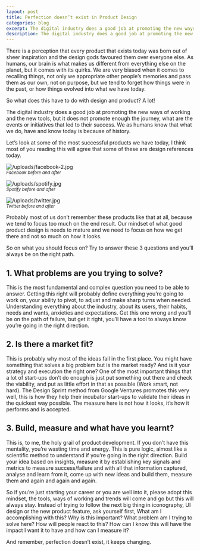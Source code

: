 ```yaml
---
layout: post
title: Perfection doesn’t exist in Product Design
categories: blog
excerpt: The digital industry does a good job at promoting the new ways of working and the new tools, but it does not promote enough the journey.
description: The digital industry does a good job at promoting the new ways of working and the new tools, but it does not promote enough the journey.
---
```

There is a perception that every product that exists today was born out of sheer inspiration and the design gods favoured them over everyone else. As humans, our brain is what makes us different from everything else on the planet, but it comes with its quirks. We are very biased when it comes to recalling things, not only we appropriate other people’s memories and pass them as our own, not on purpose, but we tend to forget how things were in the past, or how things evolved into what we have today.

So what does this have to do with design and product? A lot!

The digital industry does a good job at promoting the new ways of working and the new tools, but it does not promote enough the journey, what are the events or initiatives that led to their success. We as humans know that what we do, have and know today is because of history.

Let’s look at some of the most successful products we have today, I think most of you reading this will agree that some of these are design references today.

![/uploads/facebook-2.jpg](https://app.forestry.io/sites/02d0qhfgagdrqa/body-media//uploads/facebook-2.jpg "Facebook before and after")  
<small>_Facebook before and after_</small>

![/uploads/spotify.jpg](https://app.forestry.io/sites/02d0qhfgagdrqa/body-media//uploads/spotify.jpg "Spotify before and after")  
<small>_Spotify before and after_</small>

![/uploads/twitter.jpg](https://app.forestry.io/sites/02d0qhfgagdrqa/body-media//uploads/twitter.jpg "Twitter before and after")  
<small>_Twitter before and after_</small>

Probably most of us don’t remember these products like that at all, because we tend to focus too much on the end result. Our mindset of what good product design is needs to mature and we need to focus on how we get there and not so much on how it looks.

So on what you should focus on? Try to answer these 3 questions and you’ll always be on the right path.

## 1. What problems are you trying to solve?

This is the most fundamental and complex question you need to be able to answer. Getting this right will probably define everything you’re going to work on, your ability to pivot, to adjust and make sharp turns when needed. Understanding everything about the industry, about its users, their habits, needs and wants, anxieties and expectations. Get this one wrong and you’ll be on the path of failure, but get it right, you’ll have a tool to always know you’re going in the right direction.

## 2. Is there a market fit?

This is probably why most of the ideas fail in the first place. You might have something that solves a big problem but is the market ready? And is it your strategy and execution the right one? One of the most important things that a lot of start-ups don’t do enough is just put something out there and check the viability, and put as little effort in that as possible (Work smart, not hard). The Design Sprint method from Google Ventures promotes this very well, this is how they help their incubator start-ups to validate their ideas in the quickest way possible. The measure here is not how it looks, it’s how it performs and is accepted.

## 3. Build, measure and what have you learnt?

This is, to me, the holy grail of product development. If you don’t have this mentality, you’re wasting time and energy. This is pure logic, almost like a scientific method to understand if you’re going in the right direction. Build your idea based on insights, measure it by establishing key signals and metrics to measure success/failure and with all that information captured, analyse and learn from it, come up with new ideas and build them, measure them and again and again and again.

So if you’re just starting your career or you are well into it, please adopt this mindset, the tools, ways of working and trends will come and go but this will always stay. Instead of trying to follow the next big thing in iconography, UI design or the new product feature, ask yourself first, What am I accomplishing with this? Why is this important? What problem am I trying to solve here? How will people react to this? How can I know this will have the impact I want it to have and how can I measure it?

And remember, perfection doesn’t exist, it keeps changing.
